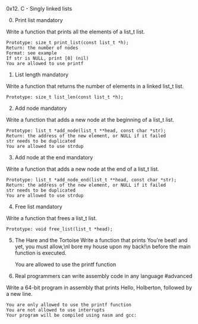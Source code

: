 0x12. C - Singly linked lists


0. Print list
mandatory

Write a function that prints all the elements of a list_t list.

    Prototype: size_t print_list(const list_t *h);
    Return: the number of nodes
    Format: see example
    If str is NULL, print [0] (nil)
    You are allowed to use printf


1. List length
mandatory

Write a function that returns the number of elements in a linked list_t list.

    Prototype: size_t list_len(const list_t *h);

2. Add node
mandatory

Write a function that adds a new node at the beginning of a list_t list.

    Prototype: list_t *add_node(list_t **head, const char *str);
    Return: the address of the new element, or NULL if it failed
    str needs to be duplicated
    You are allowed to use strdup


3. Add node at the end
mandatory

Write a function that adds a new node at the end of a list_t list.

    Prototype: list_t *add_node_end(list_t **head, const char *str);
    Return: the address of the new element, or NULL if it failed
    str needs to be duplicated
    You are allowed to use strdup


4. Free list
mandatory

Write a function that frees a list_t list.

    Prototype: void free_list(list_t *head);
5. The Hare and the Tortoise
Write a function that prints You're beat! and yet, you must allow,\nI bore my house upon my back!\n before the main function is executed.

    You are allowed to use the printf function

6. Real programmers can write assembly code in any language
#advanced

Write a 64-bit program in assembly that prints Hello, Holberton, followed by a new line.

    You are only allowed to use the printf function
    You are not allowed to use interrupts
    Your program will be compiled using nasm and gcc:

